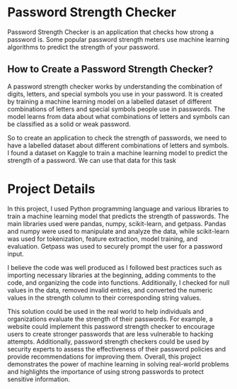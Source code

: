 # Password Strength Checker

Password Strength Checker is an application that checks how strong a password is. Some popular password strength meters use machine learning algorithms to predict the strength of your password.

## How to Create a Password Strength Checker?

A password strength checker works by understanding the combination of digits, letters, and special symbols you use in your password. It is created by training a machine learning model on a labelled dataset of different combinations of letters and special symbols people use in passwords. The model learns from data about what combinations of letters and symbols can be classified as a solid or weak password.

So to create an application to check the strength of passwords, we need to have a labelled dataset about different combinations of letters and symbols. I found a dataset on Kaggle to train a machine learning model to predict the strength of a password. We can use that data for this task

# Project Details

In this project, I used Python programming language and various libraries to train a machine learning model that predicts the strength of passwords. The main libraries used were pandas, numpy, scikit-learn, and getpass. Pandas and numpy were used to manipulate and analyze the data, while scikit-learn was used for tokenization, feature extraction, model training, and evaluation. Getpass was used to securely prompt the user for a password input.

I believe the code was well produced as I followed best practices such as importing necessary libraries at the beginning, adding comments to the code, and organizing the code into functions. Additionally, I checked for null values in the data, removed invalid entries, and converted the numeric values in the strength column to their corresponding string values.

This solution could be used in the real world to help individuals and organizations evaluate the strength of their passwords. For example, a website could implement this password strength checker to encourage users to create stronger passwords that are less vulnerable to hacking attempts. Additionally, password strength checkers could be used by security experts to assess the effectiveness of their password policies and provide recommendations for improving them. Overall, this project demonstrates the power of machine learning in solving real-world problems and highlights the importance of using strong passwords to protect sensitive information.